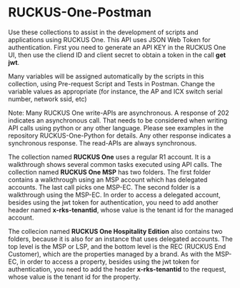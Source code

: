 # RUCKUS-One-Postman
Use these collections to assist in the development of scripts and applications using RUCKUS One. This API uses JSON Web Token for authentication.
First you need to generate an API KEY in the RUCKUS One UI, then use the cliend ID and client secret to obtain a token in the call **get jwt**.

Many variables will be assigned automatically by the scripts in this collection, using Pre-request Script and Tests in Postman. Change the variable values as appropriate (for instance, the AP and ICX switch serial number, network ssid, etc)

Note: Many RUCKUS One write-APIs are asynchronous. A response of 202 indicates an asynchronous 
call. That needs to be considered when writing API calls using python or any other language. 
Please see examples in the repository RUCKUS-One-Python for details.
Any other response indicates a synchronous response. The read-APIs are always synchronous.

The collection named **RUCKUS One** uses a regular R1 account. It is a walkthrough shows several common tasks executed using API calls.
The collection named **RUCKUS One MSP** has two folders. The first folder contains a walkthrough using an MSP account which has delegated accounts. The last call picks one MSP-EC.
The second folder is a walkthrough using the MSP-EC.
In order to access a delegated account, besides using the jwt token for authentication, you need to add another header named **x-rks-tenantid**, whose value is the tenant id for the managed account.

The collecion named **RUCKUS One Hospitality Edition** also contains two folders, because it is also for an instance that uses delegated accounts. The top level is the MSP or LSP, and the bottom level is the REC (RUCKUS End Customer), which are the properties managed by a brand. As with the MSP-EC, in order to access a property, besides using the jwt token for authentication, you need to add the header **x-rks-tenantid** to the request, whose value is the tenant id for the property.
